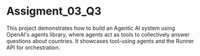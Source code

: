 # Assigment_03_Q3
This project demonstrates how to build an Agentic AI system using OpenAI's agents library, where agents act as tools to collectively answer questions about countries. It showcases tool-using agents and the Runner API for orchestration.

